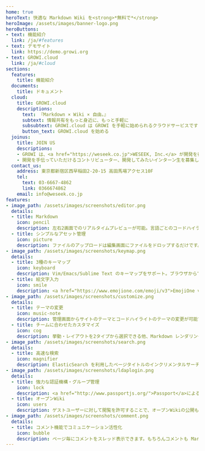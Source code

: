 ```yaml
---
home: true
heroText: 快適な Markdown Wiki を<strong>*無料で*</strong>
heroImage: /assets/images/banner-logo.png
heroButtons:
- text: 機能紹介
  link: /ja/#features
- text: デモサイト
  link: https://demo.growi.org
- text: GROWI.cloud
  link: /ja/#cloud
sections:
  features:
    title: 機能紹介
  documents:
    title: ドキュメント
  cloud:
    title: GROWI.cloud
    descriptions:
      text: 『Markdown × Wiki × 自由。』
      subtext: 情報共有をもっと身近に、もっと手軽に
      subsubtext: GROWI.cloud は GROWI を手軽に始められるクラウドサービスです
      button_text: GROWI.cloud を始める
  joinus:
    title: JOIN US
    descriptions:
    - GROWI は、<a href="https://weseek.co.jp">WESEEK, Inc.</a> が開発を行い、<br> MITライセンスで公開しているオープンソースソフトウェアです。
    - 開発を手伝っていただけるコントリビューター、開発してみたいインターン生を募集しています。<br> まずは Slack に参加し、気軽にWESEEKメンバーに声をかけてください。
  contact_us:
    address: 東京都新宿区西早稲田2-20-15 高田馬場アクセス10F
    tel:
      text: 03-6667-4862
      link: 0366674862
    email: info@weseek.co.jp
features:
- image_path: /assets/images/screenshots/editor.png
  details:
  - title: Markdown
    icon: pencil
    description: 左右2画面でのリアルタイムプレビューが可能。言語ごとのコードハイライトや絵文字や注釈(footnotes)、タスクリスト、Bootstrap による HTML コードにも対応しています。
  - title: シンプルなアセット管理
    icon: picture
    description: ファイルのアップロードは編集画面にファイルをドロップするだけです。ストレージはローカルFS、AWS S3、Google Cloud Storage、MongoDB GridFS の4種をサポートしています。
- image_path: /assets/images/screenshots/keymap.png
  details:
  - title: 3種のキーマップ
    icon: keyboard
    description: Vim/Emacs/Sublime Text のキーマップをサポート。ブラウザからでも快適に入力できます。
  - title: 絵文字入力
    icon: smile
    description: <a href="https://www.emojione.com/emoji/v3">EmojiOne v3</a> による絵文字が文書を表情豊かに彩ります。入力支援機能として、<code>:</code>から入力を始めることでオートコンプリートウィンドウを表示します。
- image_path: /assets/images/screenshots/customize.png
  details:
  - title: テーマの変更
    icon: music-note
    description: 管理画面からサイトのテーマとコードハイライトのテーマの変更が可能です。 <br/> それぞれにライトテーマ、ダークテーマを複数種類用意しています。
  - title: チームに合わせたカスタマイズ
    icon: cog
    description: 挙動・レイアウトを2タイプから選択できる他、Markdown レンダリング設定を管理画面から変更できます。チームの使い方に合わせた柔軟な設定が可能です。
- image_path: /assets/images/screenshots/search.png
  details:
  - title: 高速な検索
    icon: magnifier
    description: ElasticSearch を利用したページタイトルのインクリメンタルサーチと、ページコンテンツの全文検索が可能です。日本語ユーザーにもやさしく、英数字は全角半角どちらでもヒットするようになっています。
- image_path: /assets/images/screenshots/ldaplogin.png
  details:
  - title: 強力な認証機構・グループ管理
    icon: lock
    description: <a href="http://www.passportjs.org/">Passport</a>による認証機構を採用、SSO を実現する SAML や、LDAP 認証、GitHub/Twitter/Google OAuth プロバイダを利用したログインをサポートしています。<br /> また、グループごとのアクセスコントロールを搭載し、より柔軟なページ管理が可能です。
  - title: オープンWiki
    icon: users
    description: ゲストユーザーに対して閲覧を許可することで、オープンWikiの公開も可能です。
- image_path: /assets/images/screenshots/comment.png
  details:
  - title: コメント機能でコミュニケーション活性化
    icon: bubble
    description: ページ毎にコメントをスレッド表示できます。もちろんコメントも Markdown による記述・プレビュー、ファイル添付が可能。<span class="text-muted">(コメント追加時の Slack 通知には近々対応予定
---
```

